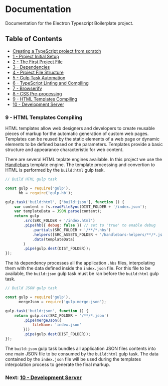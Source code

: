 # Documentation

Documentation for the Electron Typescript Boilerplate project.


## Table of Contents

*  [Creating a TypeScript project from scratch](index.md#creating-project)
*  [1 - Project Initial Setup](index.md#initial-setup)
*  [2 - The First Project File](index.md#first-file)
*  [3 - Dependencies](chapter2.html#dependencies)
*  [4 - Project File Structure](chapter3.html#file-structure)
*  [5 - Gulp Task Automation](chapter4.html#task-automation)
*  [6 - TypeScript Linting and Compiling](chapter5.html#typescript)
*  [7 - Browserify](chapter6.html#browserify)
*  [8 - CSS Pre-processing](chapter7.html#sass)
*  [9 - HTML Templates Compiling](#handlebars)
*  [10 - Development Server](chapter9.html#browser-sync)


### 9 - HTML Templates Compiling <a name="handlebars">

HTML templates allow web designers and developers to create reusable pieces of markup for the automatic generation
of custom web pages. Templates can be reused by the static elements of a web page or dynamic elements to be defined
based on the parameters. Templates provide a basic structure and appearance characteristic for web content.

There are several HTML teplate engines available. In this project we use the [Handlebars](https://handlebarsjs.com/)
template engine. The template processing and convertion to HTML is performed by the `build:html` gulp task.

```javascript
// Build HTML gulp task

const gulp = require('gulp'),
      hb = require('gulp-hb');

gulp.task('build:html', ['build:json'], function () {
    var content = fs.readFileSync(DIST_FOLDER + '/index.json');
    var templateData = JSON.parse(content);
    return gulp
        .src(SRC_FOLDER + '/index.html')
        .pipe(hb({ debug: false }) // set to 'true' to enable debug
            .partials(SRC_FOLDER + '/**/*.hbs')
            .helpers([SRC_ASSETS_FOLDER + '/handlebars-helpers/**/*.js'])
            .data(templateData)
        )
        .pipe(gulp.dest(DIST_FOLDER));
});
```

The `hb` dependency processes all the application `.hbs` files, interpolating them with the data defined inside the
`index.json` file. For this file to be available, the `build:json` gulp task must be ran before the `build:html` gulp
task.

```javascript
// Build JSON gulp task

const gulp = require('gulp'),
      mergeJson = require('gulp-merge-json');

gulp.task('build:json', function () {
    return gulp.src(SRC_FOLDER + '/**/*.json')
        .pipe(mergeJson({
            fileName: 'index.json'
        }))
        .pipe(gulp.dest(DIST_FOLDER));
});
```

The `build:json` gulp task bundles all application JSON files contents into one main JSON file to be consumed by the
`build:html` gulp task. The data contained by the `index.json` file will be used during the templates interpolation
process to generate the final markup.


### Next: [10 - Development Server](chapter9.html#browser-sync)

